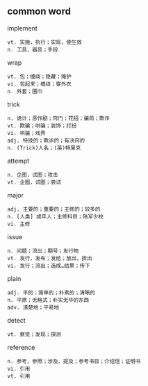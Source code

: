 ## common word
implement
```
vt. 实施，执行；实现，使生效
n. 工具，器具；手段
```

wrap
```
vt. 包；缠绕；隐藏；掩护
vi. 包起来；缠绕；穿外衣
n. 外套；围巾
```

trick
```
n. 诡计；恶作剧；窍门；花招；骗局；欺诈
vt. 欺骗；哄骗；装饰；打扮
vi. 哄骗；戏弄
adj. 特技的；欺诈的；有决窍的
n. (Trick)人名；(英)特里克
```

attempt
```
n. 企图，试图；攻击
vt. 企图，试图；尝试
```

major
```
adj. 主要的；重要的；主修的；较多的
n. [人类] 成年人；主修科目；陆军少校
vi. 主修
```

issue
```
n. 问题；流出；期号；发行物
vt. 发行，发布；发给；放出，排出
vi. 发行；流出；造成…结果；传下
```

plain
```
adj. 平的；简单的；朴素的；清晰的
n. 平原；无格式；朴实无华的东西
adv. 清楚地；平易地
```

detect
```
vt. 察觉；发现；探测
```

reference
```
n. 参考，参照；涉及，提及；参考书目；介绍信；证明书
vi. 引用
vt. 引用
```
